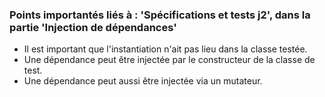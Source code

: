 ### Points importantés liés à : 'Spécifications et tests j2', dans la partie 'Injection de dépendances'

- Il est important que l'instantiation n'ait pas lieu dans la classe testée.
- Une dépendance peut être injectée par le constructeur de la classe de test.
- Une dépendance peut aussi être injectée via un mutateur.
